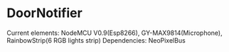 # DoorNotifier
Current elements: NodeMCU V0.9(Esp8266), GY-MAX9814(Microphone), RainbowStrip(6 RGB lights strip)
Dependencies: NeoPixelBus
